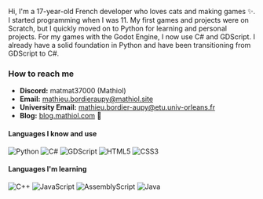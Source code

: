 Hi, I'm a 17-year-old French developer who loves cats and making games ✨. I started programming when I was 11. My first games and projects were on Scratch, but I quickly moved on to Python for learning and personal projects. For my games with the Godot Engine, I now use C# and GDScript. I already have a solid foundation in Python and have been transitioning from GDScript to C#.

### How to reach me  
- **Discord:** matmat37000 (Mathiol)  
- **Email:** mathieu.bordieraupy@mathiol.site
- **University Email:** mathieu.bordier-aupy@etu.univ-orleans.fr
- **Blog:** [blog.mathiol.com](blog.mathiol.site) 🌻

#### Languages I know and use  
![Python](https://img.shields.io/badge/python-3670A0?style=for-the-badge&logo=python&logoColor=ffdd54) 
![C#](https://img.shields.io/badge/c%23-%23239120.svg?style=for-the-badge&logo=csharp&logoColor=white)
![GDScript](https://img.shields.io/badge/GDScript-%2374267B.svg?style=for-the-badge&logo=godotengine&logoColor=white)
![HTML5](https://img.shields.io/badge/html5-%23E34F26.svg?style=for-the-badge&logo=html5&logoColor=white)
![CSS3](https://img.shields.io/badge/css3-%231572B6.svg?style=for-the-badge&logo=css3&logoColor=white)

#### Languages I'm learning  
![C++](https://img.shields.io/badge/c++-%2300599C.svg?style=for-the-badge&logo=c%2B%2B&logoColor=white)
![JavaScript](https://img.shields.io/badge/javascript-%23323330.svg?style=for-the-badge&logo=javascript&logoColor=%23F7DF1E)
![AssemblyScript](https://img.shields.io/badge/assembly%20script-%23000000.svg?style=for-the-badge&logo=assemblyscript&logoColor=white)
![Java](https://img.shields.io/badge/java-%23ED8B00.svg?style=for-the-badge&logo=openjdk&logoColor=white)

